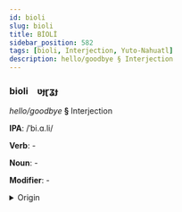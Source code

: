 ```yaml
---
id: bioli
slug: bioli
title: BİOLİ
sidebar_position: 582
tags: [bioli, Interjection, Yuto-Nahuatl]
description: hello/goodbye § Interjection
---
```


### bioli&emsp;<span kind="abugida">ʋɟɽʓɟ</span>

*hello/goodbye* **§** Interjection

**IPA**: /ˈbi.ɑ.li/

**Verb**: -

**Noun**: -

**Modifier**: -

<details>
    <summary>Origin</summary>
    Nahuatl, Eastern Huasteca pialli [pialːi]<br/>
    <em>Yuto-Nahuatl Language Family</em>
</details>